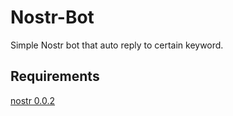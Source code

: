 # Nostr-Bot
Simple Nostr bot that auto reply to certain keyword.

## Requirements

[nostr 0.0.2](https://pypi.org/project/nostr/)